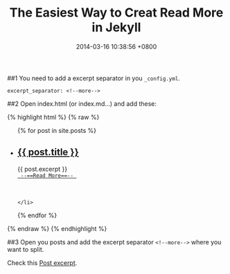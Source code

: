﻿--- 
layout:   post
title:   'The Easiest Way to Creat Read More in Jekyll'
category: jekyll
date:     2014-03-16 10:38:56 +0800
tags: 
- jekyll
- excerpt
---

##1
You need to add a excerpt separator in you `_config.yml`.
```
excerpt_separator: <!--more-->
```

##2
Open index.html (or index.md...) and add these:

{% highlight html %}
{% raw %}
<ul>
  {% for post in site.posts %}
    <li>
      <h2><a href="{{ post.url }}">{{ post.title }}</a></h2>
      {{ post.excerpt }}
      <br/>
      <a href="{{ post.url }}"><code> --==Read More==-- </code></a>
      <br/><br/><br/>

    </li>
  {% endfor %}
</ul>
{% endraw %}
{% endhighlight %}

##3
Open you posts and add the excerpt separator `<!--more-->` where you want to split.

Check this [Post excerpt](http://jekyllrb.com/docs/posts/).

